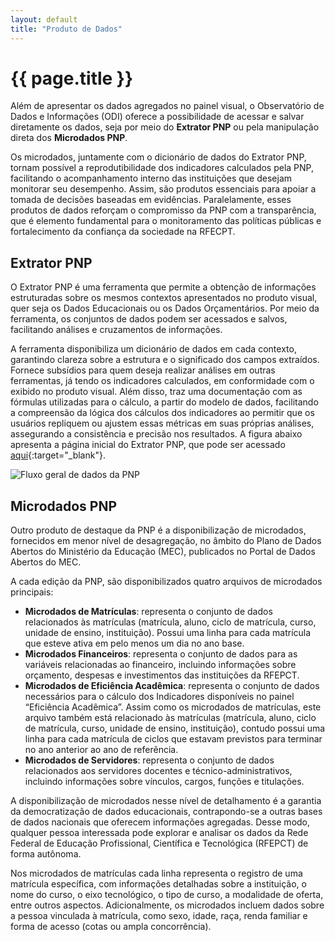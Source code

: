 ```yaml
---
layout: default
title: "Produto de Dados"
---
```


<!-- Parte de Navegação

Veja qual é a o nome da próxima página e da anterior e adicione abaixo no formato:

[Anterior: Nome da páginas](/documentacao/caminho_do_arquivo)
[Próximo: Nome da páginas »](/documentacao/caminho_do_arquivo) 
-->


# {{ page.title }}

Além de apresentar os dados agregados no painel visual, o Observatório de Dados e Informações (ODI) oferece a possibilidade de acessar e salvar diretamente os dados, seja por meio do **Extrator PNP** ou pela manipulação direta dos **Microdados PNP**.

Os microdados, juntamente com o dicionário de dados do Extrator PNP, tornam possível a reprodutibilidade dos indicadores calculados pela PNP, facilitando o acompanhamento interno das instituições que desejam monitorar seu desempenho. Assim, são produtos essenciais para apoiar a tomada de decisões baseadas em evidências. Paralelamente, esses produtos de dados reforçam o compromisso da PNP com a transparência, que é elemento fundamental para o monitoramento das políticas públicas e fortalecimento da confiança da sociedade na RFECPT.

## Extrator PNP

O Extrator PNP é uma ferramenta que permite a obtenção de informações estruturadas sobre os mesmos contextos apresentados no produto visual, quer seja os Dados Educacionais ou os Dados Orçamentários. Por meio da ferramenta, os conjuntos de dados podem ser acessados e salvos, facilitando análises e cruzamentos de informações.

A ferramenta disponibiliza um dicionário de dados em cada contexto, garantindo clareza sobre a estrutura e o significado dos campos extraídos. Fornece subsídios para quem deseja realizar análises em outras ferramentas, já tendo os indicadores calculados, em conformidade com o exibido no produto visual. Além disso, traz uma documentação com as fórmulas utilizadas para o cálculo, a partir do modelo de dados, facilitando a compreensão da lógica dos cálculos dos indicadores ao permitir que os usuários repliquem ou ajustem essas métricas em suas próprias análises, assegurando a consistência e precisão nos resultados. A figura abaixo apresenta a página inicial do Extrator PNP, que pode ser acessado [aqui](https://moduloextratorpnp.mec.gov.br/){:target="_blank"}.

![Fluxo geral de dados da PNP](/assets/img/docs/ode_produto_dados_01.png)

## Microdados PNP

Outro produto de destaque da PNP é a disponibilização de microdados, fornecidos em menor nível de desagregação, no âmbito do Plano de Dados Abertos do Ministério da Educação (MEC), publicados no Portal de Dados Abertos do MEC.

A cada edição da PNP, são disponibilizados quatro arquivos de microdados principais:

* **Microdados de Matrículas**: representa o conjunto de dados relacionados às matrículas (matrícula, aluno, ciclo de matrícula, curso, unidade de ensino, instituição). Possui uma linha para cada matrícula que esteve ativa em pelo menos um dia no ano base.
* **Microdados Financeiros**: representa o conjunto de dados para as variáveis relacionadas ao financeiro, incluindo informações sobre orçamento, despesas e investimentos das instituições da RFEPCT.
* **Microdados de Eficiência Acadêmica**: representa o conjunto de dados necessários para o cálculo dos Indicadores disponíveis no painel “Eficiência Acadêmica”. Assim como os microdados de matrículas, este arquivo também está relacionado às matrículas (matrícula, aluno, ciclo de matrícula, curso, unidade de ensino, instituição), contudo possui uma linha para cada matrícula de ciclos que estavam previstos para terminar no ano anterior ao ano de referência.
* **Microdados de Servidores**: representa o conjunto de dados relacionados aos servidores docentes e técnico-administrativos, incluindo informações sobre vínculos, cargos, funções e titulações.

A disponibilização de microdados nesse nível de detalhamento é a garantia da democratização de dados educacionais, contrapondo-se a outras bases de dados nacionais que oferecem informações agregadas. Desse modo, qualquer pessoa interessada pode explorar e analisar os dados da Rede Federal de Educação Profissional, Científica e Tecnológica (RFEPCT) de forma autônoma.

Nos microdados de matrículas cada linha representa o registro de uma matrícula específica, com informações detalhadas sobre a instituição, o nome do curso, o eixo tecnológico, o tipo de curso, a modalidade de oferta, entre outros aspectos. Adicionalmente, os microdados incluem dados sobre a pessoa vinculada à matrícula, como sexo, idade, raça, renda familiar e forma de acesso (cotas ou ampla concorrência).

